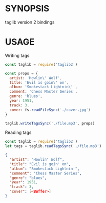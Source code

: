 # SYNOPSIS
taglib version 2 bindings

# USAGE
Writing tags

```js
const taglib = require('taglib2')

const props = {
  artist: 'Howlin\' Wolf',
  title: 'Evil is goin\' on',
  album: 'Smokestack Lightnin\'',
  comment: 'Chess Master Series',
  genre: 'blues',
  year: 1951,
  track: 3,
  cover: fs.readFileSync('./cover.jpg')
}

taglib.writeTagsSync('./file.mp3', props)
```

Reading tags

```js
const taglib = require('taglib2')
let tags = taglib.readTagsSync('./file.mp3')
```

```json
{
  "artist": "Howlin' Wolf",
  "title": "Evil is goin' on",
  "album": "Smokestack Lightnin'",
  "comment": "Chess Master Series",
  "genre": "blues",
  "year": 1951,
  "track": 3,
  "cover": [<Buffer>]
}
```


